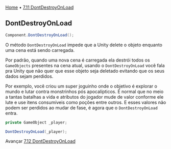 [Home](../HomePT.md) • [7.11 DontDestroyOnLoad](#)

## DontDestroyOnLoad

```csharp
Component.DontDestroyOnLoad();
```

O método `DontDestroyOnLoad` impede que a Unity delete o objeto enquanto uma cena está sendo carregada.

Por padrão, quando uma nova cena é carregada ela destrói todos os `GameObjects` presentes na cena atual, usando o `DontDestroyOnLoad` você fala pra Unity que não quer que esse objeto seja deletado evitando que os seus dados sejam perdidos.

Por exemplo, você criou um super joguinho onde o objetivo é explorar o mundo e lutar contra monstrinhos pós apocalípticos. É normal que no meio a tantas batalhas a vida e atributos do jogador mude de valor conforme ele lute e use itens consumíveis como poções entre outros. E esses valores não podem ser perdidos ao mudar de fase, é agora que o `DontDestroyOnLoad` entra.

```csharp
private GameObject _player;

DontDestroyOnLoad(_player);
```

Avançar [7.12 DontDestroyOnLoad](./7.11.destroyload.md)